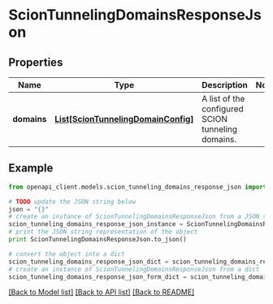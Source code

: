 # ScionTunnelingDomainsResponseJson


## Properties

Name | Type | Description | Notes
------------ | ------------- | ------------- | -------------
**domains** | [**List[ScionTunnelingDomainConfig]**](ScionTunnelingDomainConfig.md) | A list of the configured SCION tunneling domains. | 

## Example

```python
from openapi_client.models.scion_tunneling_domains_response_json import ScionTunnelingDomainsResponseJson

# TODO update the JSON string below
json = "{}"
# create an instance of ScionTunnelingDomainsResponseJson from a JSON string
scion_tunneling_domains_response_json_instance = ScionTunnelingDomainsResponseJson.from_json(json)
# print the JSON string representation of the object
print ScionTunnelingDomainsResponseJson.to_json()

# convert the object into a dict
scion_tunneling_domains_response_json_dict = scion_tunneling_domains_response_json_instance.to_dict()
# create an instance of ScionTunnelingDomainsResponseJson from a dict
scion_tunneling_domains_response_json_form_dict = scion_tunneling_domains_response_json.from_dict(scion_tunneling_domains_response_json_dict)
```
[[Back to Model list]](../README.md#documentation-for-models) [[Back to API list]](../README.md#documentation-for-api-endpoints) [[Back to README]](../README.md)


